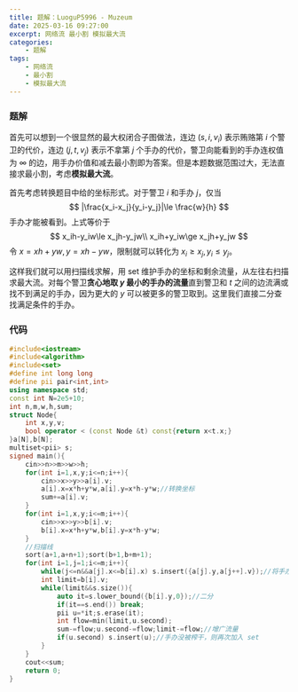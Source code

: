 ```yaml
---
title: 题解：LuoguP5996 - Muzeum
date: 2025-03-16 09:27:00
excerpt: 网络流 最小割 模拟最大流
categories: 
    - 题解
tags: 
    - 网络流
    - 最小割
    - 模拟最大流
---
```


### 题解
首先可以想到一个很显然的最大权闭合子图做法，连边 $(s,i,v_i)$ 表示贿赂第 $i$ 个警卫的代价，连边 $(j,t,v_j)$ 表示不拿第 $j$ 个手办的代价，警卫向能看到的手办连权值为 $\infty$ 的边，用手办价值和减去最小割即为答案。但是本题数据范围过大，无法直接求最小割，考虑**模拟最大流**。

首先考虑转换题目中给的坐标形式。对于警卫 $i$ 和手办 $j$，仅当
$$
|\frac{x_i-x_j}{y_i-y_j}|\le \frac{w}{h}
$$
手办才能被看到。上式等价于
$$
x_ih-y_iw\le x_jh-y_jw\\
x_ih+y_iw\ge x_jh+y_jw
$$
令 $x=xh+yw,y=xh-yw$，限制就可以转化为 $x_i\ge x_j,y_i\le y_j$。

这样我们就可以用扫描线求解，用 set 维护手办的坐标和剩余流量，从左往右扫描求最大流。对每个警卫**贪心地取 $y$ 最小的手办的流量**直到警卫和 $t$ 之间的边流满或找不到满足的手办，因为更大的 $y$ 可以被更多的警卫取到。这里我们直接二分查找满足条件的手办。

### 代码
```cpp
#include<iostream>
#include<algorithm>
#include<set>
#define int long long
#define pii pair<int,int>
using namespace std;
const int N=2e5+10;
int n,m,w,h,sum;
struct Node{
	int x,y,v;
	bool operator < (const Node &t) const{return x<t.x;}
}a[N],b[N];
multiset<pii> s;
signed main(){
	cin>>n>>m>>w>>h;
	for(int i=1,x,y;i<=n;i++){
		cin>>x>>y>>a[i].v;
		a[i].x=x*h+y*w,a[i].y=x*h-y*w;//转换坐标
		sum+=a[i].v;
	}
	for(int i=1,x,y;i<=m;i++){
		cin>>x>>y>>b[i].v;
		b[i].x=x*h+y*w,b[i].y=x*h-y*w;
	}	
    //扫描线
	sort(a+1,a+n+1);sort(b+1,b+m+1);
	for(int i=1,j=1;i<=m;i++){
		while(j<=n&&a[j].x<=b[i].x) s.insert({a[j].y,a[j++].v});//将手办加入
		int limit=b[i].v;
		while(limit&&s.size()){
			auto it=s.lower_bound({b[i].y,0});//二分
			if(it==s.end()) break;
			pii u=*it;s.erase(it);
			int flow=min(limit,u.second);
			sum-=flow;u.second-=flow;limit-=flow;//增广流量
			if(u.second) s.insert(u);//手办没被榨干，则再次加入 set
		}
	}
	cout<<sum;
	return 0;
}
```